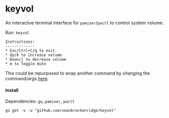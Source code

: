 # keyvol

An interactive terminal interface for `pamixer`/`pactl` to control system volume.

Run: `keyvol`

```
Instructions:
-------------
* Esc/Ctrl+C/q to exit.
* Up/k to increase volume
* Down/j to decrease volume
* m to toggle mute
```

This could be repurposed to wrap another command by changing the command/args [here](https://github.com/seanbreckenridge/keyvol/blob/master/keyvol.go#L29-L59).

#### Install

Dependencies: `go`, `pamixer`, `pactl`

```
go get -v -u "github.com/seanbreckenridge/keyvol"
```
